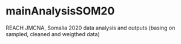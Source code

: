 # mainAnalysisSOM20
REACH JMCNA, Somalia 2020 data analysis and outputs (basing on sampled, cleaned and weigthed data)
